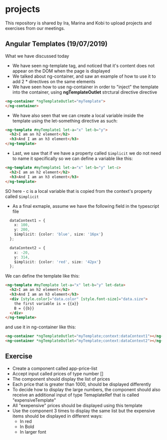 # projects
This repository is shared by Ira, Marina and Kobi to upload projects and exercises from our meetings.

## Angular Templates (19/07/2019)
What we have discussed today
- We have seen ng-template tag, and noticed that it's content does not appear on the DOM when the page is displayed
- We talked about ng-container, and saw an example of how to use it to add 2 * directives on the same elements
- We have seen how to use ng-container in order to "inject" the template into the container, using **ngTemplateOutlet** strctural directive directive

```html
<ng-container *ngTemplateOutlet="myTemplate">  
</ng-container>
```

- We have also seen that we can create a local variable inside the template using the let-something directive as such:
```html
<ng-template #myTemplate1 let-a="x" let-b="y">
  <h2>I am an h2 element</h2>
  <h3>And I am an h3 element</h3>
</ng-template>
```

- Last, we saw that if we have a property called `$implicit` we do not need to name it specifically so we can define a variable like this:
```html
<ng-template #myTemplate1 let-a="x" let-b="y" let-c>
  <h2>I am an h2 element</h2>
  <h3>And I am an h3 element</h3>
</ng-template>
```
SO here - c is a local variable that is copied from the context's property called `$implicit`

- As a final exmaple, assume we have the following field in the typescript file

```typescript
  dataContext1 = {
    x: 100,
    y: 200, 
    $implicit: {color: 'blue', size: '16px'}
  };

  dataContext2 = {
    x: -20,
    y: 314, 
    $implicit: {color: 'red', size: '42px'}
  };
```

We can define the template like this:
```html
<ng-template #myTemplate let-a="x" let-b="y" let-data>
  <h2>I am an h2 element</h2>
  <h3>And I am an h3 element</h3>
  <div [style.color]="data.color" [style.font-size]="data.size">
    the first variable is = {{a}} 
    B = {{b}}  
  </div>
</ng-template>
```

and use it in ng-container like this:
```html
<ng-container *ngTemplateOutlet="myTemplate;context:dataContext1"></ng-container>
<ng-container *ngTemplateOutlet="myTemplate;context:dataContext2"></ng-container>
```

## Exercise
- Create a component called app-price-list
- Accept input called prices of type number []
- The component should display the list of prices
- Each price that is greater than 1000, should be displayed differently
- To decide how to display the large numbers, the component should also receive an additional input of type TemaplateRef<any> that is called "expensiveTemplate"
- All "exepensive" prices should be displayed using this template
- Use the component 3 times to display the same list but the expensive items should be displayed in different ways:
    - In red
    - In Bold
    - In larger font
